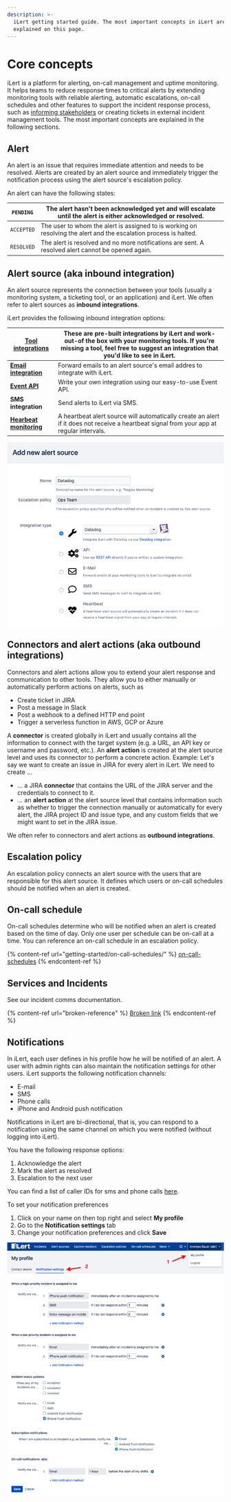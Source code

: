 ```yaml
---
description: >-
  iLert getting started guide. The most important concepts in iLert are
  explained on this page.
---
```


# Core concepts



iLert is a platform for alerting, on-call management and uptime monitoring. It helps teams to reduce response times to critical alerts by extending monitoring tools with reliable alerting, automatic escalations, on-call schedules and other features to support the incident response process, such as [informing stakeholders](getting-started/stakeholder-engagement.md) or creating tickets in external incident management tools. The most important concepts are explained in the following sections.

## Alert

An alert is an issue that requires immediate attention and needs to be resolved. Alerts are created by an alert source and immediately trigger the notification process using the alert source's escalation policy.

An alert can have the following states:

| `PENDING`  | The alert hasn't been acknowledged yet and will escalate until the alert is either acknowledged or resolved.      |
| ---------- | ----------------------------------------------------------------------------------------------------------------- |
| `ACCEPTED` | The user to whom the alert is assigned to is working on resolving the alert and the escalation process is halted. |
| `RESOLVED` | The alert is resolved and no more notifications are sent. A resolved alert cannot be opened again.                |

## Alert source (aka inbound integration)

An alert source represents the connection between your tools (usually a monitoring system, a ticketing tool, or an application) and iLert. We often refer to alert sources as **inbound integrations**.

iLert provides the following inbound integration options:

| [**Tool integrations**](integrations/jira/)                      | These are pre-built integrations by iLert and work-out-of the box with your monitoring tools. If you're missing a tool, feel free to suggest an integration that you'd like to see in iLert. |
| ---------------------------------------------------------------- | -------------------------------------------------------------------------------------------------------------------------------------------------------------------------------------------- |
| [**Email integration**](integrations/email/)                     | Forward emails to an alert source's email addres to integrate with iLert.                                                                                                                    |
| [**Event API**](https://api.ilert.com/api-docs/)                 | Write your own integration using our easy-to-use Event API.                                                                                                                                  |
| **SMS integration**                                              | Send alerts to iLert via SMS.                                                                                                                                                                |
| [**Hearbeat monitoring**](uptime-monitors/heartbeat-monitoring/) | A heartbeat alert source will automatically create an alert if it does not receive a heartbeat signal from your app at regular intervals.                                                    |

![](<.gitbook/assets/image (1).png>)

## Connectors and alert actions (aka outbound integrations)

Connectors and alert actions allow you to extend your alert response and communication to other tools. They allow you to either manually or automatically perform actions on alerts, such as

* Create ticket in JIRA
* Post a message in Slack
* Post a webhook to a defined HTTP end point
* Trigger a serverless function in AWS, GCP or Azure

A **connector** is created globally in iLert and usually contains all the information to connect with the target system (e.g. a URL, an API key or username and password, etc.). An **alert action** is created at the alert source level and uses its connector to perform a concrete action. Example: Let's say we want to create an issue in JIRA for every alert in iLert. We need to create ...

* ... a JIRA **connector** that contains the URL of the JIRA server and the credentials to connect to it.
* ... an **alert action** at the alert source level that contains information such as whether to trigger the connection manually or automatically for every alert, the JIRA project ID and issue type, and any custom fields that we might want to set in the JIRA issue.

We often refer to connectors and alert actions as **outbound integrations**.

## Escalation policy

An escalation policy connects an alert source with the users that are responsible for this alert source. It defines which users or on-call schedules should be notified when an alert is created.

## On-call schedule

On-call schedules determine who will be notified when an alert is created based on the time of day. Only one user per schedule can be on-call at a time. You can reference an on-call schedule in an escalation policy.

{% content-ref url="getting-started/on-call-schedules/" %}
[on-call-schedules](getting-started/on-call-schedules/)
{% endcontent-ref %}

## Services and Incidents

See our incident comms documentation.

{% content-ref url="broken-reference" %}
[Broken link](broken-reference)
{% endcontent-ref %}

## Notifications

In iLert, each user defines in his profile how he will be notified of an alert. A user with admin rights can also maintain the notification settings for other users. iLert supports the following notification channels:

* E-mail
* SMS
* Phone calls
* iPhone and Android push notification

Notifications in iLert are bi-directional, that is, you can respond to a notification using the same channel on which you were notified (without logging into iLert).

You have the following response options:

1. Acknowledge the alert
2. Mark the alert as resolved
3. Escalation to the next user

You can find a list of caller IDs for sms and phone calls [here](getting-started/phone-numbers/#sms-alerts).

To set your notification preferences

1. Click on your name on then top right and select **My profile**
2. Go to the **Notification settings** tab
3. Change your notification preferences and click **Save**

![](<.gitbook/assets/Screenshot 2020-11-25 at 13.30.30.png>)
